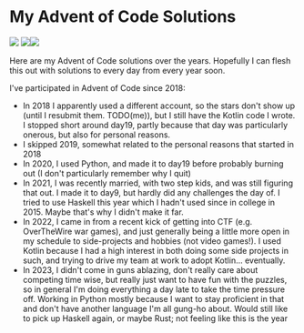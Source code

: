 # My Advent of Code Solutions
![](https://img.shields.io/badge/day%20📅-12-blue) ![](https://img.shields.io/badge/stars%20⭐-10-yellow)![](https://img.shields.io/badge/days%20completed-5-red)

Here are my Advent of Code solutions over the years.  Hopefully I can flesh this out with solutions to every day from every year soon.

I've participated in Advent of Code since 2018:
- In 2018 I apparently used a different account, so the stars don't show up (until I resubmit them. TODO(me)), but I still have the Kotlin code I wrote.  I stopped short around day19, partly because that day was particularly onerous, but also for personal reasons.
- I skipped 2019, somewhat related to the personal reasons that started in 2018
- In 2020, I used Python, and made it to day19 before probably burning out (I don't particularly remember why I quit)
- In 2021, I was recently married, with two step kids, and was still figuring that out.  I made it to day9, but hardly did any challenges the day of.  I tried to use Haskell this year which I hadn't used since in college in 2015.  Maybe that's why I didn't make it far.
- In 2022, I came in from a recent kick of getting into CTF (e.g. OverTheWire war games), and just generally being a little more open in my schedule to side-projects and hobbies (not video games!).  I used Kotlin because I had a high interest in both doing some side projects in such, and trying to drive my team at work to adopt Kotlin... eventually.
- In 2023, I didn't come in guns ablazing, don't really care about competing time wise, but really just want to have fun with the puzzles, so in general I'm doing everything a day late to take the time pressure off.  Working in Python mostly because I want to stay proficient in that and don't have another language I'm all gung-ho about.  Would still like to pick up Haskell again, or maybe Rust; not feeling like this is the year
